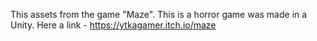 This assets from the game "Maze". This is a horror game was made in a Unity.
Here a link - https://ytkagamer.itch.io/maze
